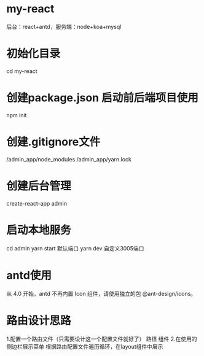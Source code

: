 # my-react
后台：react+antd，服务端：node+koa+mysql


# 初始化目录
cd my-react
# 创建package.json 启动前后端项目使用
npm init    
# 创建.gitignore文件
/admin_app/node_modules
/admin_app/yarn.lock
# 创建后台管理
create-react-app admin
# 启动本地服务
cd admin
yarn start  默认端口
yarn dev    自定义3005端口




# antd使用
从 4.0 开始，antd 不再内置 Icon 组件，请使用独立的包 @ant-design/icons。

# 路由设计思路
1.配置一个路由文件（只需要设计这一个配置文件就好了）
    路径
    组件
2.在使用的侧边栏展示菜单
    根据路由配置文件遍历循环，在layout组件中展示

